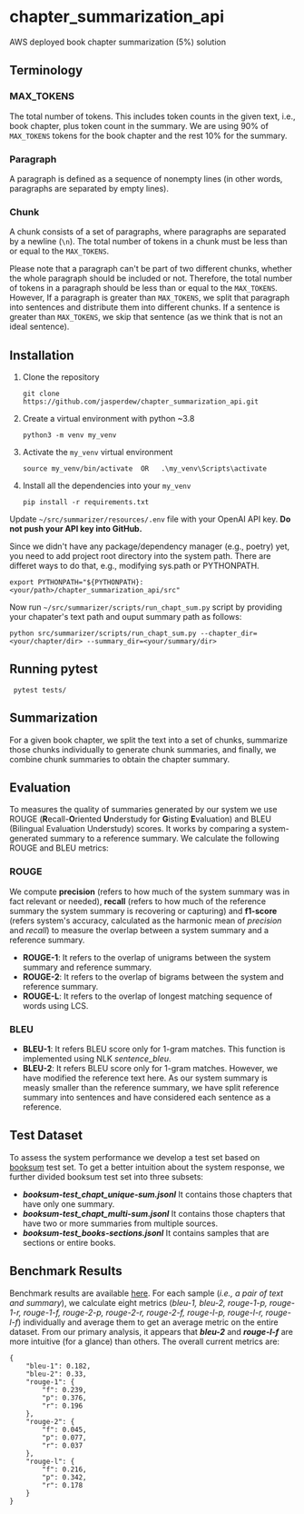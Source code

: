 # chapter_summarization_api
AWS deployed book chapter summarization (5%) solution 

## Terminology

### MAX_TOKENS
The total number of tokens. This includes token counts in the given text, i.e., book chapter, plus token count in the summary. We are using 90% of `MAX_TOKENS` tokens for the book chapter and the rest 10% for the summary.

### Paragraph
A paragraph is defined as a sequence of nonempty lines (in other words, paragraphs are separated by empty lines).

### Chunk
A chunk consists of a set of paragraphs, where paragraphs are separated by a newline (`\n`). The total number of tokens in a 
chunk must be less than or equal to the `MAX_TOKENS`.

Please note that a paragraph can't be part of two different chunks, whether the whole paragraph should be included or not. 
Therefore, the total number of tokens in a paragraph should be less than or equal to the `MAX_TOKENS`. However, If a 
paragraph is greater than `MAX_TOKENS`, we split that paragraph into sentences and distribute them into different chunks.
If a sentence is greater than `MAX_TOKENS`, we skip that sentence (as we think that is not an ideal sentence).

## Installation
1. Clone the repository
    ```shell
    git clone https://github.com/jasperdew/chapter_summarization_api.git
    ```
2. Create a virtual environment with python ~3.8
    ```shell
    python3 -m venv my_venv 
    ```
3. Activate the `my_venv` virtual environment
    ```shell
    source my_venv/bin/activate  OR   .\my_venv\Scripts\activate
    ```
4. Install all the dependencies into your `my_venv`
    ```shell
    pip install -r requirements.txt
    ```
   
Update `~/src/summarizer/resources/.env` file with your OpenAI API key. **Do not push your API key into GitHub.**

Since we didn't have any package/dependency manager (e.g., poetry) yet, you need to add project 
root directory into the system path. There are differet ways to do that, e.g., modifying sys.path or PYTHONPATH. 
```shell
export PYTHONPATH="${PYTHONPATH}:<your/path>/chapter_summarization_api/src"
```
Now run `~/src/summarizer/scripts/run_chapt_sum.py` script by providing your chapater's text path and ouput summary path as follows:
   ```shell
   python src/summarizer/scripts/run_chapt_sum.py --chapter_dir=<your/chapter/dir> --summary_dir=<your/summary/dir>
   ```
## Running pytest
```shell
 pytest tests/
```

## Summarization
For a given book chapter, we split the text into a set of chunks, summarize those chunks individually to generate chunk summaries, and 
finally, we combine chunk summaries to obtain the chapter summary. 

## Evaluation
To measures the quality of summaries generated by our system we use ROUGE (**R**ecall-**O**riented **U**nderstudy for **G**isting **E**valuation) 
and BLEU (Bilingual Evaluation Understudy) scores. It works by comparing a system-generated summary to a reference summary. We calculate the following ROUGE 
and BLEU metrics:

### ROUGE
We compute **precision** (refers to how much of the system summary was in fact relevant or needed), 
**recall** (refers to how much of the reference summary the system summary is recovering or capturing) 
and **f1-score** (refers system's accuracy, calculated as the harmonic mean of _precision_ and _recall_) to measure the overlap between a system summary and a reference summary.
- **ROUGE-1**: It refers to the overlap of unigrams between the system summary and reference summary.
- **ROUGE-2**: It refers to the overlap of bigrams between the system and reference summary.
- **ROUGE-L**: It refers to the overlap of longest matching sequence of words using LCS.

### BLEU
- **BLEU-1**: It refers BLEU score only for 1-gram matches. This function is implemented using NLK _sentence_bleu_.
- **BLEU-2**: It refers BLEU score only for 1-gram matches. However, we have modified the reference text here. As our system summary 
is measly smaller than the reference summary, we have split reference summary into sentences and have considered each 
sentence as a reference.

## Test Dataset
To assess the system performance we develop a test set based on [booksum](https://github.com/salesforce/booksum) test set.
To get a better intuition about the system response, we further divided booksum test set into three subsets:
- _**booksum-test_chapt_unique-sum.jsonl**_ It contains those chapters that have only one summary.
- _**booksum-test_chapt_multi-sum.jsonl**_ It contains those chapters that have two or more summaries from multiple sources.
- _**booksum-test_books-sections.jsonl**_ It contains samples that are sections or entire books.

## Benchmark Results
Benchmark results are available [here](https://github.com/jasperdew/chapter_summarization_api/blob/develop/docs/ChapterSumResults.xlsx).
For each sample (_i.e., a pair of text and summary_), we calculate eight metrics (_bleu-1, bleu-2, rouge-1-p, rouge-1-r, rouge-1-f, 
rouge-2-p, rouge-2-r, rouge-2-f, rouge-l-p, rouge-l-r, rouge-l-f_) individually and average them to get an average metric on the entire dataset.
From our primary analysis, it appears that **_bleu-2_** and **_rouge-l-f_** are more intuitive (for a glance) than others. 
The overall current metrics are:
```shell
{
    "bleu-1": 0.182,
    "bleu-2": 0.33,
    "rouge-1": {
        "f": 0.239,
        "p": 0.376,
        "r": 0.196
    },
    "rouge-2": {
        "f": 0.045,
        "p": 0.077,
        "r": 0.037
    },
    "rouge-l": {
        "f": 0.216,
        "p": 0.342,
        "r": 0.178
    }
}
```